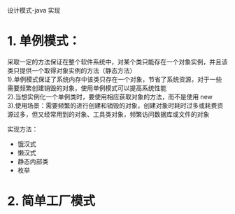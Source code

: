 设计模式-java 实现  

# 1. 单例模式：
采取一定的方法保证在整个软件系统中，对某个类只能存在一个对象实例，并且该类只提供一个取得对象实例的方法（静态方法）  
1).单例模式保证了系统内存中该类只存在一个对象，节省了系统资源，对于一些需要频繁创建销毁的对象，使用单例模式可以提高系统性能  
2).当想实例化一个单例类时，要使用相应获取对象的方法，而不是使用 new  
3).使用场景：需要频繁的进行创建和销毁的对象，创建对象时耗时过多或耗费资源过多，但又经常用到的对象、工具类对象，频繁访问数据库或文件的对象     

实现方法：
- 饿汉式
- 懒汉式
- 静态内部类
- 枚举

# 2. 简单工厂模式
